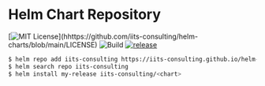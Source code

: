 # Helm Chart Repository #

[![MIT License](https://img.shields.io/apm/l/atomic-design-ui.svg?)](hhttps://github.com/iits-consulting/helm-charts/blob/main/LICENSE)
![Build](https://github.com/iits-consulting/helm-charts/workflows/Lint%20and%20Test%20Charts/badge.svg)
[![release](https://github.com/iits-consulting/helm-charts/actions/workflows/release.yml/badge.svg)](https://github.com/iits-consulting/helm-charts/actions/workflows/release.yml)

```bash
$ helm repo add iits-consulting https://iits-consulting.github.io/helm-charts/
$ helm search repo iits-consulting
$ helm install my-release iits-consulting/<chart>
```